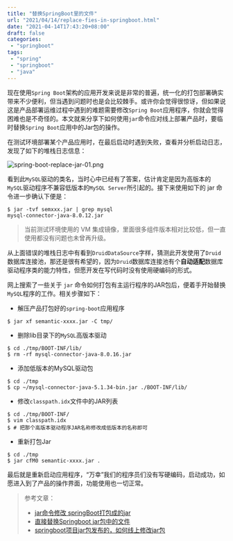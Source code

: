 ```yaml
---
title: "替换SpringBoot里的文件"
url: "2021/04/14/replace-fies-in-springboot.html"
date: "2021-04-14T17:43:20+08:00"
draft: false
categories:
 - "springboot"
tags:
 - "spring"
 - "springboot"
 - "java"
---
```


现在使用`Spring Boot`架构的应用开发来说是非常的普遍，统一化的打包部署确实带来不少便利，但当遇到问题时也是会比较棘手。或许你会觉得很惊讶，但如果说这是产品部署运维过程中遇到的难题需要修改`Spring Boot`应用程序，你就会觉得困难也是不奇怪的。本文就来分享下如何使用`jar`命令应对线上部署产品时，要临时替换`Spring Boot`应用中的Jar包的操作。

<!--more-->

在测试环境部署某个产品应用时，在最后启动时遇到失败，查看并分析启动日志，发现了如下的堆栈日志信息：

![spring-boot-replace-jar-01.png](http://imgs.lisenhui.cn/2021/04-14-spring-boot-replace-jar-01.png)

看到此`MySQL`驱动的类名，当时心中已经有了答案，估计肯定是因为高版本的`MySQL`驱动程序不兼容低版本的`MySQL Server`所引起的。接下来使用如下的 jar  命令进一步确认下便是：

```shell
$ jar -tvf semxxx.jar | grep mysql
mysql-connector-java-8.0.12.jar
```

>当前测试环境使用的 VM 集成镜像，里面很多组件版本相对比较低，但一直使用都没有问题也未曾再升级。

从上面错误的堆栈日志中有看到`DruidDataSource`字样，猜测此开发使用了`Druid`数据库连接池，那还是很有希望的，因为`Druid`数据库连接池有个**自动适配**数据库驱动程序类的能力特性，但愿开发在写代码时没有使用硬编码的形式。

网上搜索了一些关于 `jar` 命令如何打包有主运行程序的JAR包后，便着手开始替换`MySQL`程序的工作。相关步骤如下：

- 解压产品打包好的`spring-boot`应用程序

```shell
$ jar xf semantic-xxxx.jar -C tmp/
```

- 删除lib目录下的`MySQL`高版本驱动

```shell
$ cd ./tmp/BOOT-INF/lib/
$ rm -rf mysql-connector-java-8.0.16.jar
```

- 添加低版本的MySQL驱动包

```shell
$ cd ./tmp
$ cp ~/mysql-connector-java-5.1.34-bin.jar ./BOOT-INF/lib/
```

- 修改`classpath.idx`文件中的JAR列表

```shell
$ cd ./tmp/BOOT-INF/
$ vim classpath.idx
$ # 把那个高版本驱动程序JAR名称修改成低版本的名称即可
```

- 重新打包Jar

```shell
$ cd ./tmp
$ jar cfM0 semantic-xxxx.jar .
```

最后就是重新启动应用程序，“万幸”我们的程序员们没有写硬编码，启动成功，如愿进入到了产品的操作界面，功能使用也一切正常。

> 参考文章：
> - [jar命令修改 springBoot打包成的jar](https://blog.csdn.net/fouling/article/details/100539821)
> - [直接替换Springboot jar包中的文件](https://blog.csdn.net/weixin_43908525/article/details/108317009)
> - [springboot项目jar包发布的，如何线上修改jar包](https://blog.csdn.net/u010989776/article/details/107056527)



